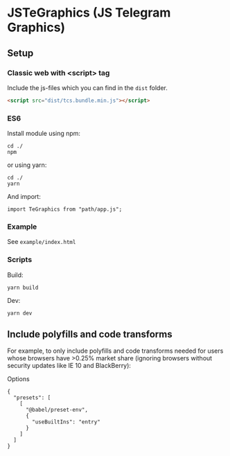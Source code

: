 # JSTeGraphics (JS Telegram Graphics)

## Setup

### Classic web with \<script\> tag

Include the js-files which you can find in the `dist` folder.

```html
<script src="dist/tcs.bundle.min.js"></script>
```

### ES6
Install module using npm:

```
cd ./
npm
```

or using yarn:

```
cd ./
yarn
```

And import:

```import TeGraphics from "path/app.js";```

### Example
See ``example/index.html``

### Scripts

Build:

```yarn build```

Dev:

```yarn dev```

## Include polyfills and code transforms
For example, to only include polyfills and code transforms needed for users whose browsers have >0.25% market share (ignoring browsers without security updates like IE 10 and BlackBerry):

Options

```
{
  "presets": [
    [
      "@babel/preset-env",
      {
        "useBuiltIns": "entry"
      }
    ]
  ]
}
```